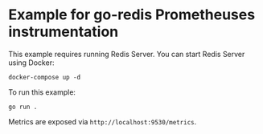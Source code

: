# Example for go-redis Prometheuses instrumentation

This example requires running Redis Server. You can start Redis Server using Docker:

```shell
docker-compose up -d
```

To run this example:

```shell
go run .
```

Metrics are exposed via `http://localhost:9530/metrics`.
